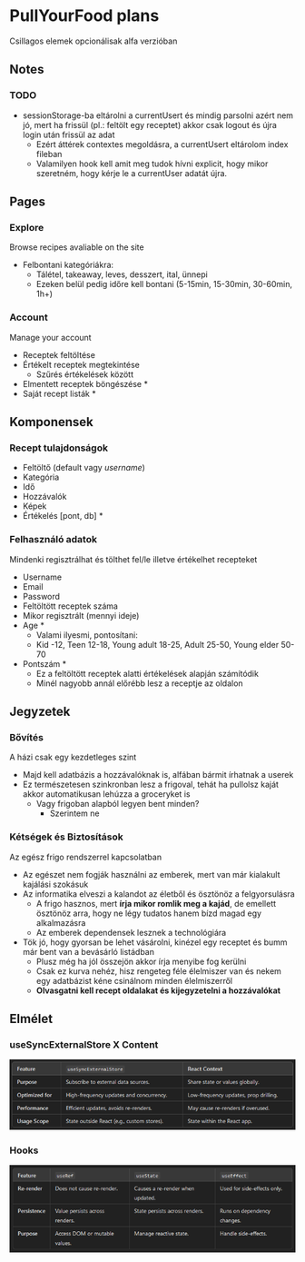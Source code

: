 # PullYourFood plans

Csillagos elemek opcionálisak alfa verzióban

## Notes

### TODO

- sessionStorage-ba eltárolni a currentUsert és mindig parsolni azért nem jó, mert ha frissül (pl.: feltölt egy receptet) akkor csak logout és újra login után frissül az adat
  - Ezért áttérek contextes megoldásra, a currentUsert eltárolom index fileban
  - Valamilyen hook kell amit meg tudok hívni explicit, hogy mikor szeretném, hogy kérje le a currentUser adatát újra.

## Pages

### Explore

Browse recipes avaliable on the site

- Felbontani kategóriákra:
  - Tálétel, takeaway, leves, desszert, ital, ünnepi
  - Ezeken belül pedig időre kell bontani (5-15min, 15-30min, 30-60min, 1h+)

### Account

Manage your account

- Receptek feltöltése
- Értékelt receptek megtekintése
  - Szűrés értékelések között
- Elmentett receptek böngészése *
- Saját recept listák *

## Komponensek

### Recept tulajdonságok

- Feltöltő (default vagy *username*)
- Kategória
- Idő
- Hozzávalók
- Képek
- Értékelés [pont, db] *

### Felhasználó adatok

Mindenki regisztrálhat és tölthet fel/le illetve értékelhet recepteket

- Username
- Email
- Password
- Feltöltött receptek száma
- Mikor regisztrált (mennyi ideje)
- Age *
  - Valami ilyesmi, pontosítani:
  - Kid -12, Teen 12-18, Young adult 18-25, Adult 25-50, Young elder 50-70
- Pontszám *
  - Ez a feltöltött receptek alatti értékelések alapján számítódik
  - Minél nagyobb annál előrébb lesz a receptje az oldalon

## Jegyzetek

### Bővítés

A házi csak egy kezdetleges szint

- Majd kell adatbázis a hozzávalóknak is, alfában bármit írhatnak a userek
- Ez természetesen szinkronban lesz a frigoval, tehát ha pullolsz kaját akkor automatikusan lehúzza a groceryket is
  - Vagy frigoban alapból legyen bent minden?
    - Szerintem ne

### Kétségek és Biztosítások

Az egész frigo rendszerrel kapcsolatban

- Az egészet nem fogják használni az emberek, mert van már kialakult kajálási szokásuk
- Az informatika elveszi a kalandot az életből és ösztönöz a felgyorsulásra
  - A frigo hasznos, mert **írja mikor romlik meg a kajád**, de emellett ösztönöz arra, hogy ne légy tudatos hanem bízd magad egy alkalmazásra
  - Az emberek dependensek lesznek a technológiára
- Tök jó, hogy gyorsan be lehet vásárolni, kinézel egy receptet és bumm már bent van a bevásárló listádban
  - Plusz még ha jól összejön akkor írja menyibe fog kerülni
  - Csak ez kurva nehéz, hisz rengeteg féle élelmiszer van és nekem egy adatbázist kéne csinálnom minden élelmiszerről
  - **Olvasgatni kell recept oldalakat és kijegyzetelni a hozzávalókat**

## Elmélet

### useSyncExternalStore X Content

![ExStoreVsContent](ExStoreVsContent.png)

### Hooks

![Hooks](Hooks.png)
